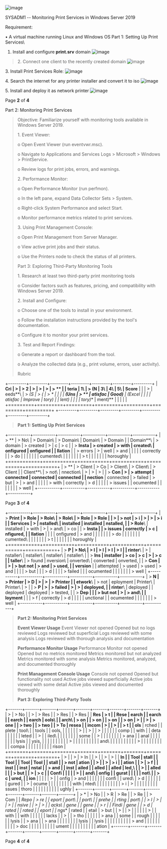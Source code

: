![image](https://github.com/user-attachments/assets/cf4abf1d-bf63-4d34-a476-14bcfc2aae20)

SYSADM1 -- Monitoring Print Services in Windows Server 2019

Requirement:

• A virtual machine running Linux and Windows OS Part 1: Setting Up
Print Services\
1. Install and configure **print.srv** domain
![image](https://github.com/user-attachments/assets/b7287980-bfd9-419d-80ce-45892fdc4d42)

> 2\. Connect one client to the recently created domain
![image](https://github.com/user-attachments/assets/be610db8-4a1e-44e3-b6c2-2925831206da)

3\. Install Print Services Role:
![image](https://github.com/user-attachments/assets/63b1960c-ef31-443e-8d9a-94240ffd9ff8)

4\. Search the internet for any printer installer and convert it to iso
![image](https://github.com/user-attachments/assets/26017cc6-7ed7-472a-9530-841432d14828)

5\. Install and deploy it as network printer
![image](https://github.com/user-attachments/assets/49959858-e852-4c0f-a7e6-1393fde0f817)


Page **2** of **4**

Part 2: Monitoring Print Services
> Objective: Familiarize yourself with monitoring tools available in
> Windows Server 2019.
>
> 1\. Event Viewer:
>
> o Open Event Viewer (run eventvwr.msc).
>
> o Navigate to Applications and Services Logs \> Microsoft \> Windows
> \> PrintService.
>
> o Review logs for print jobs, errors, and warnings.
>
> 2\. Performance Monitor:
>
> o Open Performance Monitor (run perfmon).
>
> o In the left pane, expand Data Collector Sets \> System.
>
> o Right-click System Performance and select Start.
>
> o Monitor performance metrics related to print services.
>
> 3\. Using Print Management Console:
>
> o Open Print Management from Server Manager.
>
> o View active print jobs and their status.
>
> o Use the Printers node to check the status of all printers.
>
> Part 3: Exploring Third-Party Monitoring Tools
>
> 1\. Research at least two third-party print monitoring tools
>
> o Consider factors such as features, pricing, and compatibility with
> Windows Server 2019.
>
> 2\. Install and Configure:
>
> o Choose one of the tools to install in your environment.
>
> o Follow the installation instructions provided by the tool\'s
> documentation.
>
> o Configure it to monitor your print services.
>
> 3\. Test and Report Findings:
>
> o Generate a report or dashboard from the tool.
>
> o Analyze the collected data (e.g., print volume, errors, user
> activity).
>
> Rubric

+---------+---------+---------+---------+---------+---------+---------+
| **Cri   | >       | > **2   | >       | >       | >       | > **    |
| teria** |  **1**\ | > (N    |  **3**\ |  **4**\ |  **5**\ | Score** |
|         | >       | eeds**\ | > **(S  | > **(   | > *     |         |
|         |  **(Uns | > **    | atisfac | Good)** | *(Excel |         |
|         | atisfac | Improve | tory)** |         | lent)** |         |
|         | tory)** | ment)** |         |         |         |         |
+=========+=========+=========+=========+=========+=========+=========+
+---------+---------+---------+---------+---------+---------+---------+

> **Part 1: Setting Up Print Services**

+-----------+-----------+-----------+-----------+-----------+-----------+
| > **      | > No\     | > Domain\ | > Domain\ | Domain\   | > Domain  |
| Domain**\ | > domain  | > created | >         | c         | > c       |
| > **Insta | > created | > with    |  created\ | onfigured | onfigured |
| llation** |           | > errors  | >         | well      | > and     |
|           |           |           | correctly |           | > do      |
|           |           |           |           |           | cumented\ |
|           |           |           |           |           | > t       |
|           |           |           |           |           | horoughly |
+===========+===========+===========+===========+===========+===========+
| > **      | > Client  | > Co      | > Client\ | > Client\ | > Client  |
| Client**\ | > not\    | nnection\ | >         | >         | >         |
| > **Con   | >         | > attempt | connected | connected | connected |
| nection** | connected | > failed  | > but     | >         | > and     |
|           |           |           | > with    | correctly | > d       |
|           |           |           | > issues  |           | ocumented |
|           |           |           |           |           | > well    |
+-----------+-----------+-----------+-----------+-----------+-----------+

Page **3** of **4**

+-----------+-----------+-----------+-----------+-----------+-----------+
| > **Print | > Role    | > Role\   | > Role\   | > Role    | > Role    |
| >         | > not     | > i       | >         | >         | > i       |
|  Services | >         | nstalled\ | installed | installed | nstalled, |
| > Role**\ | installed | > with    | >         | > and\    | > co      |
| > **Insta |           | > issues  | correctly | > c       | nfigured, |
| llation** |           |           |           | onfigured | > and     |
|           |           |           |           |           | > do      |
|           |           |           |           |           | cumented\ |
|           |           |           |           |           | > t       |
|           |           |           |           |           | horoughly |
+===========+===========+===========+===========+===========+===========+
| > **P     | > No\     | > I       | > I       | > I       | > I       |
| rinter**\ | >         | nstaller\ | nstaller\ | nstaller\ | nstaller\ |
| > **Ins   | installer | > co      | > c       | >         | > c       |
| taller**\ | > found   | nversion\ | onverted\ | converted | onverted, |
| > **Con   |           | >         | > but not | > and     | > used,   |
| version** |           | attempted | > used    | > used    | > and     |
|           |           | > but     |           |           | > d       |
|           |           | > failed  |           |           | ocumented |
|           |           |           |           |           | > well    |
+-----------+-----------+-----------+-----------+-----------+-----------+
| > **N     | > Printer | > D       | >         | >         | > Printer |
| etwork**\ | > not     | eployment |  Printer\ |  Printer\ | >         |
| > **P     | >         | > failed  | >         | >         | deployed, |
| rinter**\ |  deployed |           |  deployed |  deployed | > tested, |
| > **Dep   |           |           | > but not | >         | > and\    |
| loyment** |           |           | > f       | correctly | > d       |
|           |           |           | unctional |           | ocumented |
|           |           |           |           |           | > well    |
+-----------+-----------+-----------+-----------+-----------+-----------+

> **Part 2: Monitoring Print Services**
>
> **Event Viewer Usage** Event Viewer not opened Opened but no logs
> reviewed Logs reviewed but superficial Logs reviewed with some
> analysis Logs reviewed with thorough analysis and documentation
>
> **Performance Monitor Usage** Performance Monitor not opened Opened
> but no metrics monitored Metrics monitored but not analyzed Metrics
> monitored with some analysis Metrics monitored, analyzed, and
> documented thoroughly
>
> **Print Management Console Usage** Console not opened Opened but
> functionality not used Active jobs viewed superficially Active jobs
> viewed with some detail Active jobs viewed and documented thoroughly
>
> **Part 3: Exploring Third-Party Tools**

+-------+-------+-------+-------+-------+-------+-------+-------+-------+
| >     | > No  |       | >     | > Res |       | > Res |       | > Res |
| **Res | > t   |       |  Rese | earch |       | earch |       | earch |
| earch | ools\ |       | arch\ | > on  |       | > on  |       | > on  |
| > on  | >     |       | >     | > one |       | > two |       | > two |
| > To  | resea |       | incom | >     |       | >     |       | > t   |
| ols** | rched |       | plete | tool\ |       | tools |       | ools, |
|       |       |       |       | >     |       | >     |       | >     |
|       |       |       |       |  comp |       |  with |       |  deta |
|       |       |       |       | leted |       | >     |       | iled\ |
|       |       |       |       |       |       |  some |       | >     |
|       |       |       |       |       |       | > ana |       |  anal |
|       |       |       |       |       |       | lysis |       | ysis, |
|       |       |       |       |       |       |       |       | >     |
|       |       |       |       |       |       |       |       |  and\ |
|       |       |       |       |       |       |       |       | >     |
|       |       |       |       |       |       |       |       | compa |
|       |       |       |       |       |       |       |       | rison |
+=======+=======+=======+=======+=======+=======+=======+=======+=======+
| >     |       | >     | > In  |       | >     |       | >     | >     |
|  **In |       |  Tool | stall |       |  Tool |       |  Tool |  Tool |
| stall |       | > not | ation |       | >     |       | >     | > i   |
| ation |       | >     | > f   |       |  inst |       |  inst | nstal |
| > and |       |  inst | ailed |       | alled |       | alled | led,\ |
| >     |       | alled |       |       | > but |       | >     | > c   |
| Confi |       |       |       |       | >     |       |  and\ | onfig |
| gurat |       |       |       |       |  not\ |       | > c   | ured, |
| ion** |       |       |       |       | >     |       | onfig | > and |
|       |       |       |       |       | confi |       | ured\ | > d   |
|       |       |       |       |       | gured |       | >     | ocume |
|       |       |       |       |       |       |       |  with | nted\ |
|       |       |       |       |       |       |       | > i   | >     |
|       |       |       |       |       |       |       | ssues | thoro |
|       |       |       |       |       |       |       |       | ughly |
+-------+-------+-------+-------+-------+-------+-------+-------+-------+
| > *   | > No  |       | > R   | > Re  |       | > Re  |       | > Com |
| *Repo | > re  |       | eport | port\ |       | port\ |       | prehe |
| rting | port\ |       | > l   | >     |       | >     |       | nsive |
| >     | >     |       | acks\ |  gene |       |  gene |       | > r   |
| Findi |  gene |       | > d   | rated |       | rated |       | eport |
| ngs** | rated |       | etail | > but |       | >     |       | >     |
|       |       |       |       | >     |       |  with |       |  with |
|       |       |       |       | lacks |       | >     |       | > tho |
|       |       |       |       | > ana |       |  some |       | rough |
|       |       |       |       | lysis |       | > ana |       | > ana |
|       |       |       |       |       |       | lysis |       | lysis |
|       |       |       |       |       |       |       |       | > and |
|       |       |       |       |       |       |       |       | > doc |
|       |       |       |       |       |       |       |       | ument |
|       |       |       |       |       |       |       |       | ation |
+-------+-------+-------+-------+-------+-------+-------+-------+-------+

Page **4** of **4**
